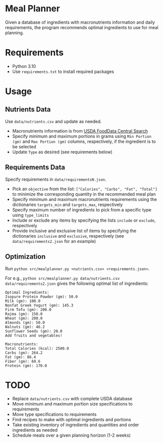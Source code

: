# Meal Planner

Given a database of ingredients with macronutrients information and daily requirements, the program recommends optimal ingredients to use for meal planning.

# Requirements

-   Python 3.10
-   Use `requirements.txt` to install required packages

# Usage

## Nutrients Data

Use `data/nutrients.csv` and update as needed.

-   Macronutrients information is from [USDA FoodData Central Search](https://fdc.nal.usda.gov/food-search)
-   Specify minimum and maximum portions in grams using `Min Portion (gm)` and `Max Portion (gm)` columns, respectively, if the ingredient is to be selected
-   Update `Type` as desired (see requirements below)

## Requirements Data

Specify requirements in `data/requirementsN.json`.

-   Pick an `objective` from the list: `["Calories", "Carbs", "Fat", "Total"]` to minimize the corresponding quantity in the recommended meal plan
-   Specify minimum and maximum macronutrients requirements using the dictionaries `targets_min` and `targets_max`, respectively
-   Specify maximum number of ingredients to pick from a specific type using `type_limits`
-   Include or exclude any items by specifying the lists `include` or `exclude`, respectively
-   Provide inclusive and exclusive list of items by specifying the dictionaries `inclusive` and `exclusive`, respectively (see `data/requirements2.json` for an example)

## Optimization

Run `python src/mealplanner.py <nutrients.csv> <requirements.json>`.

For e.g., `python src/mealplanner.py data/nutrients.csv data/requirements2.json` gives the following optimal list of ingredients:

```
Optimal Ingredients:
Isopure Protein Powder (gm): 50.0
Milk (gm): 100.0
Nonfat Greek Yogurt (gm): 145.3
Firm Tofu (gm): 200.0
Rajma (gm): 150.0
Wheat (gm): 200.0
Almonds (gm): 50.0
Walnuts (gm): 46.2
Sunflower Seeds (gm): 20.0
Add fruits and vegetables!

Macronutrients:
Total Calories (kcal): 2500.0
Carbs (gm): 264.2
Fat (gm): 86.4
Fiber (gm): 69.6
Protein (gm): 170.0
```

# TODO

-   Replace `data/nutrients.csv` with complete USDA database
-   Move minimum and maximum portion size specifications to requirements
-   Move type specifications to requirements
-   Find recipes to make with optimal ingredients and portions
-   Take existing inventory of ingredients and quantities and order ingredients as needed
-   Schedule meals over a given planning horizon (1-2 weeks)
